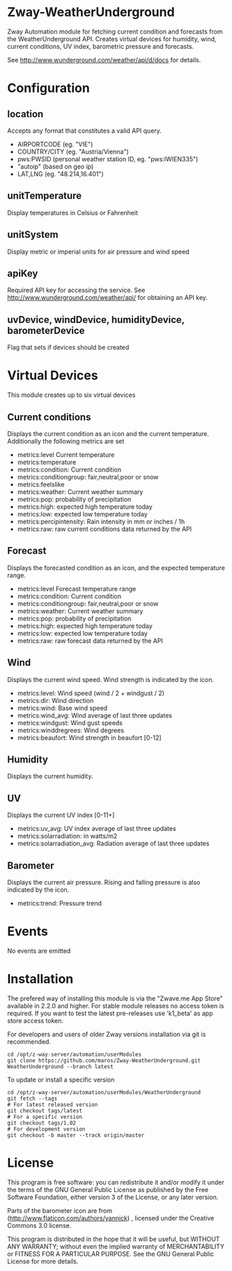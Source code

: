 # Zway-WeatherUnderground

Zway Automation module for fetching current condition and forecasts from the
WeatherUnderground API. Creates virtual devices for humidity, wind, current
conditions, UV index, barometric pressure and forecasts.

See http://www.wunderground.com/weather/api/d/docs for details.

# Configuration

## location

Accepts any format that constitutes a valid API query.

*   AIRPORTCODE (eg. "VIE")
*   COUNTRY/CITY (eg. "Austria/Vienna")
*   pws:PWSID (personal weather station ID, eg. "pws:IWIEN335")
*   "autoip" (based on geo ip)
*   LAT,LNG (eg. "48.214,16.401")

## unitTemperature

Display temperatures in Celsius or Fahrenheit

## unitSystem

Display metric or imperial units for air pressure and wind speed

## apiKey

Required API key for accessing the service. See
http://www.wunderground.com/weather/api/ for obtaining an API key.

## uvDevice, windDevice, humidityDevice, barometerDevice

Flag that sets if devices should be created

# Virtual Devices

This module creates up to six virtual devices

## Current conditions

Displays the current condition as an icon and the current temperature.
Additionally the following metrics are set

*    metrics:level Current temperature
*    metrics:temperature
*    metrics:condition: Current condition
*    metrics:conditiongroup: fair,neutral,poor or snow
*    metrics:feelslike
*    metrics:weather: Current weather summary
*    metrics:pop: probability of precipitation
*    metrics:high: expected high temperature today
*    metrics:low: expected low temperature today
*    metrics:percipintensity: Rain intensity in mm or inches / 1h
*    metrics:raw: raw current conditions data returned by the API

## Forecast

Displays the forecasted condition as an icon, and the expected temperature
range.

*    metrics:level Forecast temperature range
*    metrics:condition: Current condition
*    metrics:conditiongroup: fair,neutral,poor or snow
*    metrics:weather: Current weather summary
*    metrics:pop: probability of precipitation
*    metrics:high: expected high temperature today
*    metrics:low: expected low temperature today
*    metrics:raw: raw forecast data returned by the API

## Wind

Displays the current wind speed. Wind strength is indicated by the icon.

*    metrics:level: Wind speed (wind / 2 + windgust / 2)
*    metrics:dir: Wind direction
*    metrics:wind: Base wind speed
*    metrics:wind_avg: Wind average of last three updates
*    metrics:windgust: Wind gust speeds
*    metrics:winddregrees: Wind degrees
*    metrics:beaufort: Wind strength in beaufort [0-12]

## Humidity

Displays the current humidity.

## UV

Displays the current UV index [0-11+]

*    metrics:uv_avg: UV index average of last three updates
*    metrics:solarradiation: in watts/m2
*    metrics:solarradiation_avg: Radiation average of last three updates

## Barometer

Displays the current air pressure. Rising and falling pressure is also
indicated by the icon.

*    metrics:trend: Pressure trend

# Events

No events are emitted

# Installation

The prefered way of installing this module is via the "Zwave.me App Store"
available in 2.2.0 and higher. For stable module releases no access token is
required. If you want to test the latest pre-releases use 'k1_beta' as
app store access token.

For developers and users of older Zway versions installation via git is
recommended.

```shell
cd /opt/z-way-server/automation/userModules
git clone https://github.com/maros/Zway-WeatherUnderground.git WeatherUnderground --branch latest
```

To update or install a specific version
```shell
cd /opt/z-way-server/automation/userModules/WeatherUnderground
git fetch --tags
# For latest released version
git checkout tags/latest
# For a specific version
git checkout tags/1.02
# For development version
git checkout -b master --track origin/master
```

# License

This program is free software: you can redistribute it and/or modify
it under the terms of the GNU General Public License as published by
the Free Software Foundation, either version 3 of the License, or any
later version.

Parts of the barometer icon are from (http://www.flaticon.com/authors/yannick)
, licensed under the Creative Commons 3.0 license.

This program is distributed in the hope that it will be useful,
but WITHOUT ANY WARRANTY; without even the implied warranty of
MERCHANTABILITY or FITNESS FOR A PARTICULAR PURPOSE. See the
GNU General Public License for more details.
